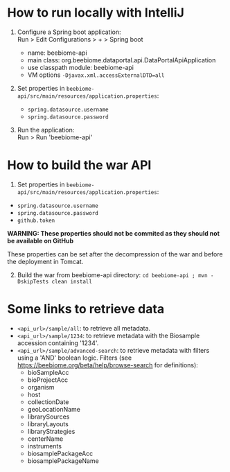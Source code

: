 # How to run locally with IntelliJ
1. Configure a Spring boot application:  
    Run > Edit Configurations > + > Spring boot
    - name: beebiome-api
    - main class: org.beebiome.dataportal.api.DataPortalApiApplication
    - use classpath module: beebiome-api
    - VM options `-Djavax.xml.accessExternalDTD=all`

2. Set properties in `beebiome-api/src/main/resources/application.properties`:
    - `spring.datasource.username`  
    - `spring.datasource.password`  

3. Run the application:  
    Run > Run 'beebiome-api'

# How to build the war API
1. Set properties in `beebiome-api/src/main/resources/application.properties`:
- `spring.datasource.username`  
- `spring.datasource.password`  
- `github.token`
  
**WARNING: These properties should not be commited as they should not be available on GitHub**

These properties can be set after the decompression of the war and before the deployment in Tomcat.

2. Build the war from beebiome-api directory: `cd beebiome-api ; mvn -DskipTests clean install`

# Some links to retrieve data
- `<api_url>/sample/all`: to retrieve all metadata.
- `<api_url>/sample/1234`: to retrieve metadata with the Biosample accession containing '1234'.
- `<api_url>/sample/advanced-search`: to retrieve metadata with filters using a 'AND' boolean logic. Filters (see https://beebiome.org/beta/help/browse-search for definitions):
    * bioSampleAcc
    * bioProjectAcc
    * organism
    * host
    * collectionDate
    * geoLocationName
    * librarySources
    * libraryLayouts
    * libraryStrategies
    * centerName
    * instruments
    * biosamplePackageAcc
    * biosamplePackageName

